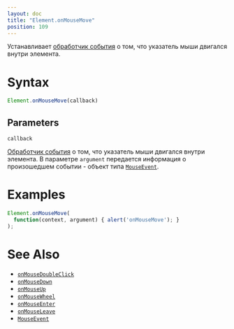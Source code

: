 ```yaml
---
layout: doc
title: "Element.onMouseMove"
position: 109
---
```


Устанавливает [обработчик события](../../Script/) о том, что указатель мыши двигался внутри элемента.

# Syntax

```js
Element.onMouseMove(callback)
```

## Parameters

`callback`

[Обработчик события](../../Script/) о том, что указатель мыши двигался внутри элемента. В параметре
`argument` передается информация о произошедшем событии - объект типа [`MouseEvent`](../MouseEvent/).

# Examples

```js
Element.onMouseMove(
  function(context, argument) { alert('onMouseMove'); }
);
```

# See Also

* [`onMouseDoubleClick`](Element.onMouseDoubleClick/)
* [`onMouseDown`](Element.onMouseDown/)
* [`onMouseUp`](Element.onMouseUp/)
* [`onMouseWheel`](Element.onMouseWheel/)
* [`onMouseEnter`](Element.onMouseEnter/)
* [`onMouseLeave`](Element.onMouseLeave/)
* [`MouseEvent`](../MouseEvent/)
